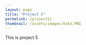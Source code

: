 ```yaml
---
layout: page
title: "Project 5"
permalink: /project5/
thumbnail: /assets/images/mike.PNG
---
```


This is project 5
